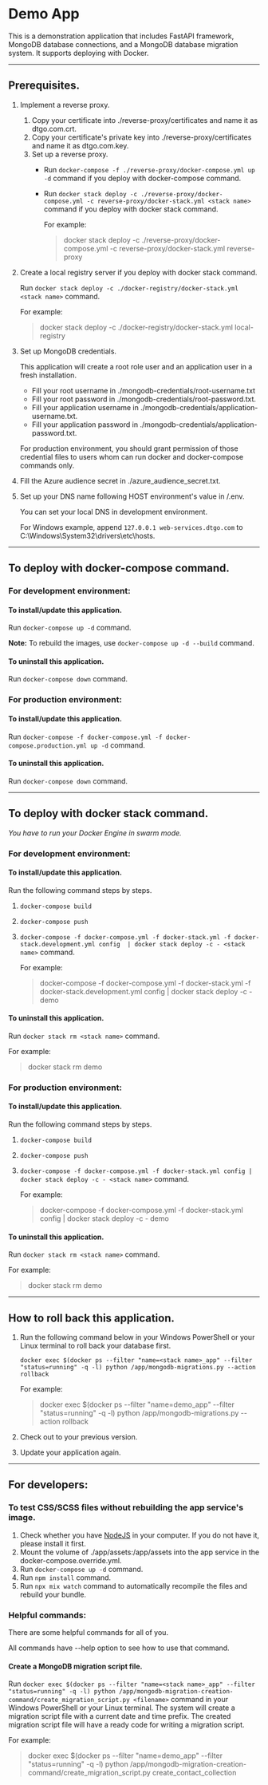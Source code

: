 # Demo App

This is a demonstration application that includes FastAPI framework, MongoDB database connections, and a MongoDB
database migration system. It supports deploying with Docker.

---

## Prerequisites.

1. Implement a reverse proxy.
    1. Copy your certificate into ./reverse-proxy/certificates and name it as dtgo.com.crt.
    1. Copy your certificate's private key into ./reverse-proxy/certificates and name it as dtgo.com.key.
    1. Set up a reverse proxy.
        * Run `docker-compose -f ./reverse-proxy/docker-compose.yml up -d` command if you deploy with docker-compose
           command.
        * Run
           `docker stack deploy -c ./reverse-proxy/docker-compose.yml -c reverse-proxy/docker-stack.yml <stack name>`
           command if you deploy with docker stack command.

            For example:

            > docker stack deploy -c ./reverse-proxy/docker-compose.yml -c reverse-proxy/docker-stack.yml reverse-proxy

1. Create a local registry server if you deploy with docker stack command.

    Run `docker stack deploy -c ./docker-registry/docker-stack.yml <stack name>` command.

    For example:

    > docker stack deploy -c ./docker-registry/docker-stack.yml local-registry

1. Set up MongoDB credentials.

    This application will create a root role user and an application user in a fresh installation.

    * Fill your root username in ./mongodb-credentials/root-username.txt
    * Fill your root password in ./mongodb-credentials/root-password.txt.
    * Fill your application username in ./mongodb-credentials/application-username.txt.
    * Fill your application password in ./mongodb-credentials/application-password.txt.

    For production environment, you should grant permission of those credential files to users whom can run docker and
   docker-compose commands only.

1. Fill the Azure audience secret in ./azure_audience_secret.txt.

1. Set up your DNS name following HOST environment's value in /.env.

    You can set your local DNS in development environment.

    For Windows example, append `127.0.0.1 web-services.dtgo.com` to C:\Windows\System32\drivers\etc\hosts.

---

## To deploy with docker-compose command.

### For development environment:

#### To install/update this application.

Run `docker-compose up -d` command.

**Note:** To rebuild the images, use `docker-compose up -d --build` command.

#### To uninstall this application.

Run `docker-compose down` command.

### For production environment:

#### To install/update this application.

Run `docker-compose -f docker-compose.yml -f docker-compose.production.yml up -d` command.

#### To uninstall this application.

Run `docker-compose down` command.

---

## To deploy with docker stack command.

_You have to run your Docker Engine in swarm mode._

### For development environment:

#### To install/update this application.

Run the following command steps by steps.

1. `docker-compose build`
1. `docker-compose push`
1. `docker-compose -f docker-compose.yml -f docker-stack.yml -f docker-stack.development.yml config 
   | docker stack deploy -c - <stack name>` command.

    For example:

    > docker-compose -f docker-compose.yml -f docker-stack.yml -f docker-stack.development.yml config 
   | docker stack deploy -c - demo

#### To uninstall this application.

Run `docker stack rm <stack name>` command.

For example:
> docker stack rm demo

### For production environment:

#### To install/update this application.

Run the following command steps by steps.

1. `docker-compose build`
1. `docker-compose push`
1. `docker-compose -f docker-compose.yml -f docker-stack.yml config | docker stack deploy -c - <stack name>` command.

    For example:

    > docker-compose -f docker-compose.yml -f docker-stack.yml config | docker stack deploy -c - demo

#### To uninstall this application.

Run `docker stack rm <stack name>` command.

For example:
> docker stack rm demo

---

## How to roll back this application.

1. Run the following command below in your Windows PowerShell or your Linux terminal to roll back your database first.

    `docker exec $(docker ps --filter "name=<stack name>_app" --filter "status=running" -q -l)
    python /app/mongodb-migrations.py --action rollback`

    For example:

    > docker exec $(docker ps --filter "name=demo_app" --filter "status=running" -q -l)
    python /app/mongodb-migrations.py --action rollback

1. Check out to your previous version.
1. Update your application again.

---

## For developers:

### To test CSS/SCSS files without rebuilding the app service's image.
1. Check whether you have [NodeJS](https://nodejs.org/en) in your computer.
   If you do not have it, please install it first.
1. Mount the volume of ./app/assets:/app/assets into the app service in the docker-compose.override.yml.
1. Run `docker-compose up -d` command.   
1. Run `npm install` command.
1. Run `npx mix watch` command to automatically recompile the files and rebuild your bundle.

### Helpful commands:
There are some helpful commands for all of you.

All commands have --help option to see how to use that command.

#### Create a MongoDB migration script file.
Run `docker exec $(docker ps --filter "name=<stack name>_app" --filter "status=running" -q -l)
python /app/mongodb-migration-creation-command/create_migration_script.py <filename>` command in your Windows PowerShell
or your Linux terminal. The system will create a migration script file with a current date and time prefix.
The created migration script file will have a ready code for writing a migration script.

For example:

> docker exec $(docker ps --filter "name=demo_app" --filter "status=running" -q -l)
python /app/mongodb-migration-creation-command/create_migration_script.py create_contact_collection
